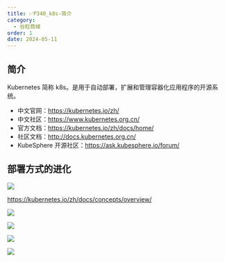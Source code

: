 ```yaml
---
title: ✅P340_k8s-简介
category:
  - 谷粒商城
order: 1
date: 2024-05-11
---
```


<!-- more -->

## 简介

Kubernetes 简称 k8s。是用于自动部署，扩展和管理容器化应用程序的开源系统。

- 中文官网：https://kubernetes.io/zh/
- 中文社区：https://www.kubernetes.org.cn/
- 官方文档：https://kubernetes.io/zh/docs/home/
- 社区文档：http://docs.kubernetes.org.cn/
- KubeSphere 开源社区：https://ask.kubesphere.io/forum/

## 部署方式的进化

![](https://cfmall-hello.oss-cn-beijing.aliyuncs.com/img/202405/b7006ca046606eca.png)

https://kubernetes.io/zh/docs/concepts/overview/

![](https://cfmall-hello.oss-cn-beijing.aliyuncs.com/img/202405/85df982572a2ab5a.png)

![](https://cfmall-hello.oss-cn-beijing.aliyuncs.com/img/202405/741f4589c856b599.png)

![](https://cfmall-hello.oss-cn-beijing.aliyuncs.com/img/202405/adfe1ae45665b9bf.png)

![](https://cfmall-hello.oss-cn-beijing.aliyuncs.com/img/202405/02ce4c2c38e99240.png)